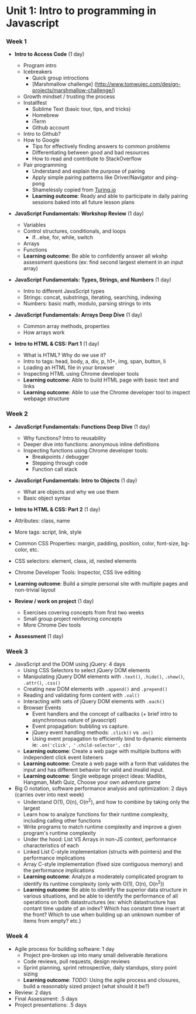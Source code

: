 # Unit 1: Intro to programming in Javascript


### Week 1

- **Intro to Access Code**  (1 day)
  - Program intro
  - Icebreakers
    - Quick group introctions 
    - [Marshmallow challenge] (http://www.tomwujec.com/design-projects/marshmallow-challenge/)
  - Growth mindset / trusting the process 
  - Installfest
    - Sublime Text (basic tour, tips, and tricks)
    - Homebrew
    - iTerm
    - Github account
  - Intro to Github?
  - How to Google
    - Tips for effectively finding answers to common problems 
    - Differentiating between good and bad resources
    - How to read and contribute to StackOverflow
  - Pair programming
    - Understand and explain the purpose of pairing
    - Apply simple pairing patterns like Driver/Navigator and ping-pong
    - Shamelessly copied from [Turing.io](https://github.com/turingschool/lesson_plans/blob/master/ruby_01-object_oriented_programming_with_ruby/pairing_patterns.markdown)
    - **Learning outcome**: Ready and able to participate in daily pairing sessions baked into all future lesson plans

- **JavaScript Fundamentals: Workshop Review** (1 day)
  - Variables
  - Control structures, conditionals, and loops
    - if...else, for, while, switch
  - Arrays
  - Functions
   - **Learning outcome**: Be able to confidently answer all wkshp assessment questions (ex: find second largest element in an input array)

- **JavaScript Fundamentals: Types, Strings, and Numbers** (1 day)
  - Intro to different JavaScript types
  - Strings: concat, substrings, iterating, searching, indexing
  - Numbers: basic math, modulo, parsing strings to ints

- **JavaScript Fundamentals: Arrays Deep Dive** (1 day)
  - Common array methods, properties
  - How arrays work 

- **Intro to HTML & CSS: Part 1** (1 day)
  - What is HTML? Why do we use it?
  - Intro to tags: head, body, a, div, p, h1+, img, span, button, li
  - Loading an HTML file in your browser
  - Inspecting HTML using Chrome developer tools
  - **Learning outcome**: Able to build HTML page with basic text and links
  - **Learning outcome**: Able to use the Chrome developer tool to inspect webpage structure


### Week 2

- **JavaScript Fundamentals: Functions Deep Dive** (1 day)
  - Why functions? Intro to reusability 
  - Deeper dive into functions: anonymous inline definitions
  - Inspecting functions using Chrome developer tools:
    - Breakpoints / debugger 
    - Stepping through code
    - Function call stack

- **JavaScript Fundamentals: Intro to Objects** (1 day)
  - What are objects and why we use them
  - Basic object syntax
 
- **Intro to HTML & CSS: Part 2** (1 day)
 - Attributes: class, name
 - More tags: script, link, style
 - Common CSS Properties: margin, padding, position, color, font-size, bg-color, etc.
 - CSS selectors: element, class, id, nested elements
 - Chrome Developer Tools: Inspector, CSS live editing
 - **Learning outcome**: Build a simple personal site with multiple pages and non-trivial layout

- **Review / work on project** (1 day)
  - Exercises covering concepts from first two weeks
  - Small group project reinforcing concepts
  - More Chrome Dev tools

- **Assessment** (1 day)
  

### Week 3

- JavaScript and the DOM using jQuery: 4 days
  - Using CSS Selectors to select jQuery DOM elements
  - Manipulating jQuery DOM elements with `.text()`, `.hide()`, `.show()`, `.attr()`, `.css()`
  - Creating new DOM elements with `.append()` and `.prepend()`
  - Reading and validating form content with `.val()`
  - Interacting with sets of jQuery DOM elements with `.each()`
  - Browser Events
    - Event handlers and the concept of callbacks (+ brief intro to asynchronous nature of javascript)
    - Event propagation: bubbling vs capture.
    - jQuery event handling methods: `.click()` vs `.on()`
    - Using event propagation to efficiently bind to dynamic elements ie: `.on('click', '.child-selector', cb)`
  - **Learning outcome**: Create a web page with multiple buttons with independent click event listeners
  - **Learning outcome**: Create a web page with a form that validates the input and has different behavior for valid and invalid input.
  - **Learning outcome**: Single webpage project ideas: Madlibs, Hangman, Math Quiz, Choose your own adventure game
- Big O notation, software performance analysis and optimization: 2 days (carries over into next week)
  - Understand O(1), O(n), O(n<sup>2</sup>), and how to combine by taking only the largest
  - Learn how to analyze functions for their runtime complexity, including calling other functions
  - Write programs to match runtime complexity and improve a given program's runtime complexity
  - Under the hood: List VS Arrays in non-JS context, performance characteristics of each
  - Linked List C-style implementation (structs with pointers) and the performance implications
  - Array C-style implementation (fixed size contiguous memory) and the performance implications
  - **Learning outcome**: Analyze a moderately complicated program to identify its runtime complexity (only with O(1), O(n), O(n<sup>2</sup>))
  - **Learning outcome**: Be able to identify the superior data structure in various situations, and be able to identify the performance of all operations on both datastructures (ex: which datastructure has contant time update of an index? Which has constant time insert at the front? Which to use when building up an unknown number of items from empty? etc.)


### Week 4

- Agile process for building software: 1 day
  - Project pre-broken up into many small deliverable iterations
  - Code reviews, pull requests, design reviews
  - Sprint planning, sprint retrospective, daily standups, story point sizing
  - **Learning outcome**: *TODO:* Using the agile process and closures, build a reasonably sized project (what should it be?)
- Review: 2 days
- Final Assessment: .5 days
- Project presentations: .5 days

